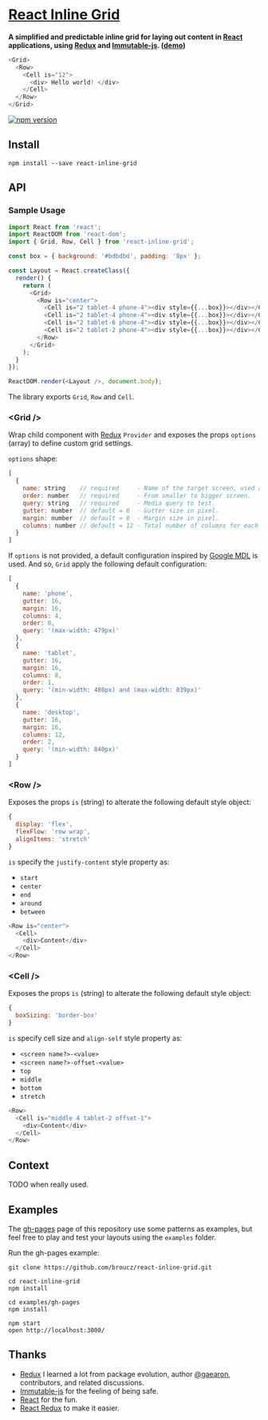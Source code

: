 # [React Inline Grid](http://broucz.github.io/react-inline-grid)

**A simplified and predictable inline grid for laying out content in [React](https://facebook.github.io/react/) applications, using [Redux](https://github.com/rackt/redux) and [Immutable-js](http://facebook.github.io/immutable-js/). ([demo](http://broucz.github.io/react-inline-grid))**

```js
<Grid>
  <Row>
    <Cell is="12">
      <div> Hello world! </div>
    </Cell>
  </Row>
</Grid>
```

[![npm version](https://img.shields.io/npm/v/react-inline-grid.svg?style=flat-square)](https://www.npmjs.com/package/react-inline-grid)

## Install
`npm install --save react-inline-grid`

## API

### Sample Usage

```js
import React from 'react';
import ReactDOM from 'react-dom';
import { Grid, Row, Cell } from 'react-inline-grid';

const box = { background: '#bdbdbd', padding: '8px' };

const Layout = React.createClass({
  render() {
    return (
      <Grid>
        <Row is="center">
          <Cell is="2 tablet-4 phone-4"><div style={{...box}}></div></Cell>
          <Cell is="2 tablet-4 phone-4"><div style={{...box}}></div></Cell>
          <Cell is="2 tablet-6 phone-4"><div style={{...box}}></div></Cell>
          <Cell is="2 tablet-2 phone-4"><div style={{...box}}></div></Cell>
        </Row>
      </Grid>
    );
  }
});

ReactDOM.render(<Layout />, document.body);
```
The library exports `Grid`, `Row` and `Cell`.

### &lt;Grid />
Wrap child component with [Redux](https://github.com/rackt/redux) `Provider` and exposes the props `options` (array) to define custom grid settings.

`options` shape:

```js
[
  {
    name: string    // required     - Name of the target screen, used as key word ex: <name>-12.
    order: number   // required     - From smaller to bigger screen.
    query: string   // required     - Media query to test.
    gutter: number  // default = 0  - Gutter size in pixel.
    margin: number  // default = 0  - Margin size in pixel.
    columns: number // default = 12 - Total number of columns for each row.
  }
]
```

If `options` is not provided, a default configuration inspired by [Google MDL](http://www.getmdl.io/components/index.html#layout-section/grid) is used. And so, `Grid` apply the following default configuration:

```js
[
  {
    name: 'phone',
    gutter: 16,
    margin: 16,
    columns: 4,
    order: 0,
    query: '(max-width: 479px)'
  },
  {
    name: 'tablet',
    gutter: 16,
    margin: 16,
    columns: 8,
    order: 1,
    query: '(min-width: 480px) and (max-width: 839px)'
  },
  {
    name: 'desktop',
    gutter: 16,
    margin: 16,
    columns: 12,
    order: 2,
    query: '(min-width: 840px)'
  }
]
```

### &lt;Row />

Exposes the props `is` (string) to alterate the following default style object:

```js
{
  display: 'flex',
  flexFlow: 'row wrap',
  alignItems: 'stretch'
}
```
`is` specify the `justify-content` style property as:
- `start`
- `center`
- `end`
- `around`
- `between`

```js
<Row is="center">
  <Cell>
    <div>Content</div>
  </Cell>
</Row>
```

### &lt;Cell />

Exposes the props `is` (string) to alterate the following default style object:

```js
{
  boxSizing: 'border-box'
}
```
`is` specify cell size and `align-self` style property as:
- `<screen name?>-<value>`
- `<screen name?>-offset-<value>`
- `top`
- `middle`
- `bottom`
- `stretch`

```js
<Row>
  <Cell is="middle 4 tablet-2 offset-1">
    <div>Content</div>
  </Cell>
</Row>
```
## Context

TODO when really used.

## Examples

The [gh-pages](http://broucz.github.io/react-inline-grid/) page of this repository use some patterns as examples, but feel free to play and test your layouts using the `examples` folder.

Run the gh-pages example:

```
git clone https://github.com/broucz/react-inline-grid.git

cd react-inline-grid
npm install

cd examples/gh-pages
npm install

npm start
open http://localhost:3000/
```

## Thanks

* [Redux](https://github.com/rackt/redux) I learned a lot from package evolution, author [@gaearon](https://github.com/gaearon), contributors, and related discussions.
* [Immutable-js](http://facebook.github.io/immutable-js/) for the feeling of being safe.
* [React]() for the fun.
* [React Redux](https://github.com/rackt/react-redux) to make it easier.
